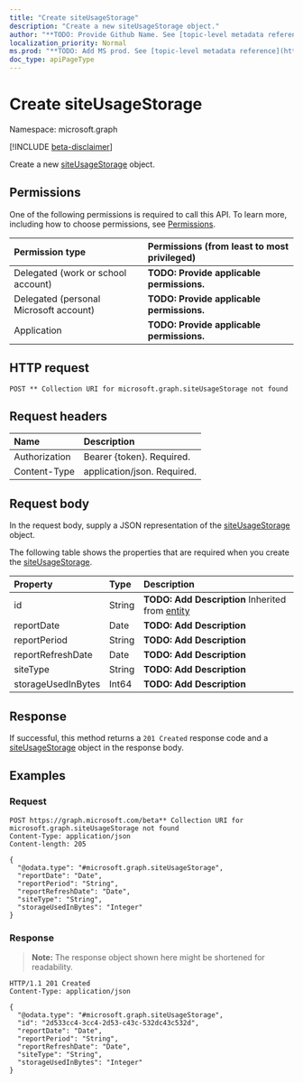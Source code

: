 ```yaml
---
title: "Create siteUsageStorage"
description: "Create a new siteUsageStorage object."
author: "**TODO: Provide Github Name. See [topic-level metadata reference](https://msgo.azurewebsites.net/add/document/guidelines/metadata.html#topic-level-metadata)**"
localization_priority: Normal
ms.prod: "**TODO: Add MS prod. See [topic-level metadata reference](https://msgo.azurewebsites.net/add/document/guidelines/metadata.html#topic-level-metadata)**"
doc_type: apiPageType
---
```


# Create siteUsageStorage
Namespace: microsoft.graph

[!INCLUDE [beta-disclaimer](../../includes/beta-disclaimer.md)]

Create a new [siteUsageStorage](../resources/siteusagestorage.md) object.

## Permissions
One of the following permissions is required to call this API. To learn more, including how to choose permissions, see [Permissions](/graph/permissions-reference).

|Permission type|Permissions (from least to most privileged)|
|:---|:---|
|Delegated (work or school account)|**TODO: Provide applicable permissions.**|
|Delegated (personal Microsoft account)|**TODO: Provide applicable permissions.**|
|Application|**TODO: Provide applicable permissions.**|

## HTTP request

<!-- {
  "blockType": "ignored"
}
-->
``` http
POST ** Collection URI for microsoft.graph.siteUsageStorage not found
```

## Request headers
|Name|Description|
|:---|:---|
|Authorization|Bearer {token}. Required.|
|Content-Type|application/json. Required.|

## Request body
In the request body, supply a JSON representation of the [siteUsageStorage](../resources/siteusagestorage.md) object.

The following table shows the properties that are required when you create the [siteUsageStorage](../resources/siteusagestorage.md).

|Property|Type|Description|
|:---|:---|:---|
|id|String|**TODO: Add Description** Inherited from [entity](../resources/entity.md)|
|reportDate|Date|**TODO: Add Description**|
|reportPeriod|String|**TODO: Add Description**|
|reportRefreshDate|Date|**TODO: Add Description**|
|siteType|String|**TODO: Add Description**|
|storageUsedInBytes|Int64|**TODO: Add Description**|



## Response

If successful, this method returns a `201 Created` response code and a [siteUsageStorage](../resources/siteusagestorage.md) object in the response body.

## Examples

### Request
<!-- {
  "blockType": "request",
  "name": "create_siteusagestorage_from_"
}
-->
``` http
POST https://graph.microsoft.com/beta** Collection URI for microsoft.graph.siteUsageStorage not found
Content-Type: application/json
Content-length: 205

{
  "@odata.type": "#microsoft.graph.siteUsageStorage",
  "reportDate": "Date",
  "reportPeriod": "String",
  "reportRefreshDate": "Date",
  "siteType": "String",
  "storageUsedInBytes": "Integer"
}
```


### Response
>**Note:** The response object shown here might be shortened for readability.
<!-- {
  "blockType": "response",
  "truncated": true,
  "@odata.type": "microsoft.graph.siteUsageStorage"
}
-->
``` http
HTTP/1.1 201 Created
Content-Type: application/json

{
  "@odata.type": "#microsoft.graph.siteUsageStorage",
  "id": "2d533cc4-3cc4-2d53-c43c-532dc43c532d",
  "reportDate": "Date",
  "reportPeriod": "String",
  "reportRefreshDate": "Date",
  "siteType": "String",
  "storageUsedInBytes": "Integer"
}
```


